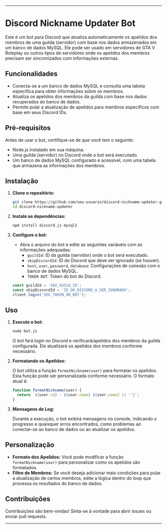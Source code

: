 
---

# Discord Nickname Updater Bot

Este é um bot para Discord que atualiza automaticamente os apelidos dos membros de uma guilda (servidor) com base nos dados armazenados em um banco de dados MySQL. Ele pode ser usado em servidores de GTA V Roleplay ou outros tipos de servidores onde os apelidos dos membros precisam ser sincronizados com informações externas.

## Funcionalidades

- Conecta-se a um banco de dados MySQL e consulta uma tabela específica para obter informações sobre os membros.
- Atualiza os apelidos dos membros da guilda com base nos dados recuperados do banco de dados.
- Permite pular a atualização de apelidos para membros específicos com base em seus Discord IDs.

## Pré-requisitos

Antes de usar o bot, certifique-se de que você tem o seguinte:

- Node.js instalado em sua máquina.
- Uma guilda (servidor) no Discord onde o bot será executado.
- Um banco de dados MySQL configurado e acessível, com uma tabela que armazena as informações dos membros.

## Instalação

1. **Clone o repositório:**

   ```bash
   git clone https://github.com/seu-usuario/discord-nickname-updater.git
   cd discord-nickname-updater
   ```

2. **Instale as dependências:**

   ```bash
   npm install discord.js mysql2
   ```

3. **Configure o bot:**

   - Abra o arquivo do bot e edite as seguintes variáveis com as informações adequadas:
     - `guildId`: ID da guilda (servidor) onde o bot será executado.
     - `skipDiscordId`: ID do Discord que deve ser ignorado (se houver).
     - `host`, `user`, `password`, `database`: Configurações de conexão com o banco de dados MySQL.
     - `TOKEN BOT`: Token do bot do Discord.

   ```javascript
   const guildId = 'SEU_GUILD_ID';
   const skipDiscordId = 'ID_DO_DISCORD_A_SER_IGNORADO';
   client.login('SEU_TOKEN_DO_BOT');
   ```

## Uso

1. **Execute o bot:**

   ```bash
   node bot.js
   ```

   O bot fará login no Discord e verificará/apelidos dos membros da guilda configurada. Ele atualizará os apelidos dos membros conforme necessário.

2. **Formatando os Apelidos:**

   O bot utiliza a função `formatNickname(user)` para formatar os apelidos. Esta função pode ser personalizada conforme necessário. O formato atual é:
   ```javascript
   function formatNickname(user) {
     return `${user.id} - ${user.name} ${user.name2 || ''}`;
   }
   ```

3. **Mensagens de Log:**

   Durante a execução, o bot exibirá mensagens no console, indicando o progresso e quaisquer erros encontrados, como problemas ao conectar-se ao banco de dados ou ao atualizar os apelidos.

## Personalização

- **Formato dos Apelidos:** Você pode modificar a função `formatNickname(user)` para personalizar como os apelidos são formatados.
- **Filtro de Membros:** Se você deseja adicionar mais condições para pular a atualização de certos membros, edite a lógica dentro do loop que processa os resultados do banco de dados.

## Contribuições

Contribuições são bem-vindas! Sinta-se à vontade para abrir issues ou enviar pull requests.

---
